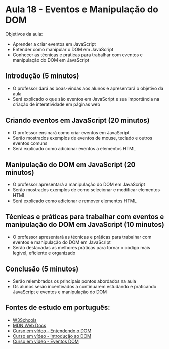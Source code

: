 # Aula 18 - Eventos e Manipulação do DOM

Objetivos da aula:

- Aprender a criar eventos em JavaScript
- Entender como manipular o DOM em JavaScript
- Conhecer as técnicas e práticas para trabalhar com eventos e manipulação do DOM em JavaScript

## Introdução (5 minutos)

- O professor dará as boas-vindas aos alunos e apresentará o objetivo da aula
- Será explicado o que são eventos em JavaScript e sua importância na criação de interatividade em páginas web

## Criando eventos em JavaScript (20 minutos)

- O professor ensinará como criar eventos em JavaScript
- Serão mostrados exemplos de eventos de mouse, teclado e outros eventos comuns
- Será explicado como adicionar eventos a elementos HTML

## Manipulação do DOM em JavaScript (20 minutos)

- O professor apresentará a manipulação do DOM em JavaScript
- Serão mostrados exemplos de como selecionar e modificar elementos HTML
- Será explicado como adicionar e remover elementos HTML

## Técnicas e práticas para trabalhar com eventos e manipulação do DOM em JavaScript (10 minutos)

- O professor apresentará as técnicas e práticas para trabalhar com eventos e manipulação do DOM em JavaScript
- Serão destacadas as melhores práticas para tornar o código mais legível, eficiente e organizado

## Conclusão (5 minutos)

- Serão relembrados os principais pontos abordados na aula
- Os alunos serão incentivados a continuarem estudando e praticando JavaScript e eventos e manipulação do DOM

## Fontes de estudo em português:

- [W3Schools](https://www.w3schools.com/js/js_events.asp)
- [MDN Web Docs](https://developer.mozilla.org/pt-BR/docs/Learn/JavaScript/Building_blocks/Events)
- [Curso em vídeo - Entendendo o DOM ](https://www.youtube.com/watch?v=H80nCKs9c2k&list=PLntvgXM11X6pi7mW0O4ZmfUI1xDSIbmTm&index=12&ab_channel=CursoemV%C3%ADdeo)
- [Curso em vídeo - Introdução ao DOM ](https://www.youtube.com/watch?v=WWZX8RWLxIk&list=PLntvgXM11X6pi7mW0O4ZmfUI1xDSIbmTm&index=13&ab_channel=CursoemV%C3%ADdeo)
- [Curso em vídeo - Eventos DOM ](https://www.youtube.com/watch?v=wWnBB-mZIvY&list=PLntvgXM11X6pi7mW0O4ZmfUI1xDSIbmTm&index=14&ab_channel=CursoemV%C3%ADdeo)